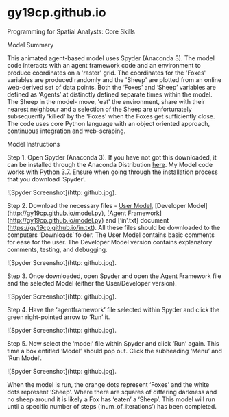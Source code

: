 # gy19cp.github.io
Programming for Spatial Analysts: Core Skills

Model Summary

This animated agent-based model uses Spyder (Anaconda 3). The model code interacts with an agent framework code and an environment to produce coordinates on a 'raster' grid. The coordinates for the 'Foxes' variables are produced randomly and the 'Sheep' are plotted from an online web-derived set of data points. Both the ‘Foxes’ and ‘Sheep’ variables are defined as ‘Agents’ at distinctly defined separate times within the model. The Sheep in the model- move, 'eat' the environment, share with their nearest neighbour and a selection of the Sheep are unfortunately subsequently 'killed' by the 'Foxes' when the Foxes get sufficiently close. The code uses core Python language with an object oriented approach, continuous integration and web-scraping.

Model Instructions 

Step 1. Open Spyder (Anaconda 3). If you have not got this downloaded, it can be installed through the Anaconda Distribution [here](https://www.anaconda.com/distribution/). My Model code works with Python 3.7. Ensure when going through the installation process that you download ‘Spyder’. 

![Spyder Screenshot](http: github.jpg).

Step 2. Download the necessary files - [User Model](http://gy19cp.github.io/model.py), [Developer Model] (http://gy19cp.github.io/model.py), [Agent Framework] (http://gy19cp.github.io/model.py) and [‘in’.txt] document (https://gy19cp.github.io/in.txt). All these files should be downloaded to the computers ‘Downloads’ folder. The User Model contains basic comments for ease for the user. The Developer Model version contains explanatory comments, testing, and debugging. 

![Spyder Screenshot](http: github.jpg).

Step 3. Once downloaded, open Spyder and open the Agent Framework file and the selected Model (either the User/Developer version). 

![Spyder Screenshot](http: github.jpg).

Step 4. Have the ‘agentframework’ file selected within Spyder and click the green right-pointed arrow to ‘Run’ it.

![Spyder Screenshot](http: github.jpg).
  
Step 5. Now select the ‘model’ file within Spyder and click ‘Run’ again. This time a box entitled ‘Model’ should pop out. Click the subheading ‘Menu’ and ‘Run Model’. 
 
 ![Spyder Screenshot](http: github.jpg).
 
When the model is run, the orange dots represent ‘Foxes’ and the white dots represent ‘Sheep’. Where there are squares of differing darkness and no sheep around it is likely a Fox has ‘eaten’ a ‘Sheep’. This model will run until a specific number of steps (‘num_of_iterations’) has been completed. 
